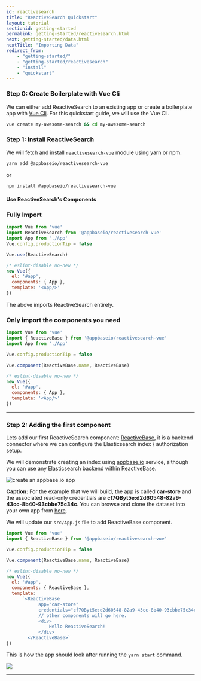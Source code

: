 ```yaml
---
id: reactivesearch
title: "ReactiveSearch Quickstart"
layout: tutorial
sectionid: getting-started
permalink: getting-started/reactivesearch.html
next: getting-started/data.html
nextTitle: "Importing Data"
redirect_from:
    - "getting-started/"
    - "getting-started/reactivesearch"
    - "install"
    - "quickstart"
---
```



### Step 0: Create Boilerplate with Vue Cli
We can either add ReactiveSearch to an existing app or create a boilerplate app with [Vue Cli](https://cli.vuejs.org/guide/creating-a-project.html#vue-create). For this quickstart guide, we will use the Vue Cli.

```bash
vue create my-awesome-search && cd my-awesome-search
```

### Step 1: Install ReactiveSearch

We will fetch and install [`reactivesearch-vue`](https://www.npmjs.com/package/@appbaseio/reactivesearch-vue) module using yarn or npm.

```bash
yarn add @appbaseio/reactivesearch-vue
```

or

```bash
npm install @appbaseio/reactivesearch-vue
```
#### Use ReactiveSearch's Components

### Fully Import
```js
import Vue from 'vue'
import ReactiveSearch from '@appbaseio/reactivesearch-vue'
import App from './App'
Vue.config.productionTip = false

Vue.use(ReactiveSearch)

/* eslint-disable no-new */
new Vue({
  el: '#app',
  components: { App },
  template: '<App/>'
})
```
The above imports ReactiveSearch entirely.

###  Only import the components you need
```js
import Vue from 'vue'
import { ReactiveBase } from '@appbaseio/reactivesearch-vue'
import App from './App'

Vue.config.productionTip = false

Vue.component(ReactiveBase.name, ReactiveBase)

/* eslint-disable no-new */
new Vue({
  el: '#app',
  components: { App },
  template: '<App/>'
})
``` 

---

### Step 2: Adding the first component

Lets add our first ReactiveSearch component: [ReactiveBase](/getting-started/reactivebase.html), it is a backend connector where we can configure the Elasticsearch index / authorization setup.

We will demonstrate creating an index using [appbase.io](https://appbase.io) service, although you can use any Elasticsearch backend within ReactiveBase.

![create an appbase.io app](https://i.imgur.com/r6hWKAG.gif)

**Caption:** For the example that we will build, the app is called **car-store** and the associated read-only credentials are **cf7QByt5e:d2d60548-82a9-43cc-8b40-93cbbe75c34c**. You can browse and clone the dataset into your own app from  [here](https://opensource.appbase.io/dejavu/live/#?input_state=XQAAAAJrAAAAAAAAAAA9iIqnY-B2BnTZGEQz6wkFsta-jK5IyCHPDQHd0vFqnW3IIPckWf81EYz6c9_C1aGQkSbGptS4zcGd_lZI2UVGi7gEHVqkGAZzrbpw4o5m3TwqV4NeFg28vpiRpym93H_qNV7y_gPH___dHIAA).

We will update our `src/App.js` file to add ReactiveBase component.
```js
import Vue from 'vue'
import { ReactiveBase } from '@appbaseio/reactivesearch-vue'

Vue.config.productionTip = false

Vue.component(ReactiveBase.name, ReactiveBase)

/* eslint-disable no-new */
new Vue({
  el: '#app',
  components: { ReactiveBase },
  template: 
	  `<ReactiveBase 
			app="car-store" 
			credentials="cf7QByt5e:d2d60548-82a9-43cc-8b40-93cbbe75c34c">
			// other components will go here.
			<div>
				Hello ReactiveSearch!
			</div>
		</ReactiveBase>`
})
```

This is how the app should look after running the `yarn start` command.

![](https://i.imgur.com/M7AAhTh.png)

---
